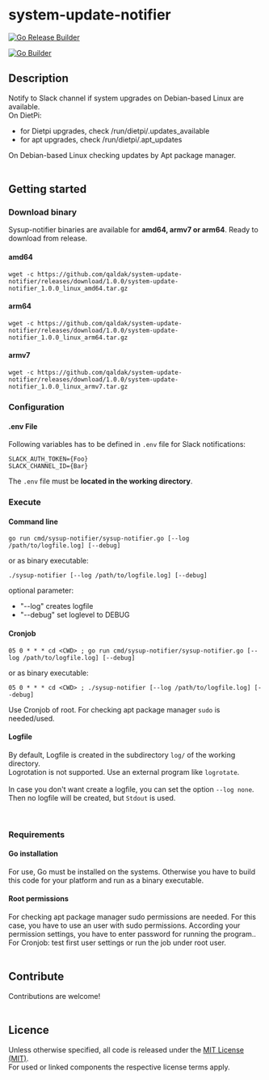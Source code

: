 # system-update-notifier

[![Go Release Builder](https://github.com/qaldak/system-update-notifier/actions/workflows/go-release-builder.yml/badge.svg)](https://github.com/qaldak/system-update-notifier/actions/workflows/go-release-builder.yml)

[![Go Builder](https://github.com/qaldak/system-update-notifier/actions/workflows/go-builder.yml/badge.svg?branch=main)](https://github.com/qaldak/system-update-notifier/actions/workflows/go-builder.yml)

## Description

Notify to Slack channel if system upgrades on Debian-based Linux are available.<br>
On DietPi: <br>

- for Dietpi upgrades, check /run/dietpi/.updates_available<br>
- for apt upgrades, check /run/dietpi/.apt_updates<br>

On Debian-based Linux checking updates by Apt package manager.<br>
<br>

## Getting started

### Download binary

Sysup-notifier binaries are available for **amd64, armv7 or arm64**. Ready to download from release. <br>
#### **amd64**

```
wget -c https://github.com/qaldak/system-update-notifier/releases/download/1.0.0/system-update-notifier_1.0.0_linux_amd64.tar.gz
```

#### **arm64**
```
wget -c https://github.com/qaldak/system-update-notifier/releases/download/1.0.0/system-update-notifier_1.0.0_linux_arm64.tar.gz
```

#### **armv7**
```
wget -c https://github.com/qaldak/system-update-notifier/releases/download/1.0.0/system-update-notifier_1.0.0_linux_armv7.tar.gz
```

### Configuration

#### **.env File**

Following variables has to be defined in `.env` file for Slack notifications:<br>

```
SLACK_AUTH_TOKEN={Foo}
SLACK_CHANNEL_ID={Bar}
```

The `.env` file must be **located in the working directory**.
<br>

### Execute

#### **Command line**

`go run cmd/sysup-notifier/sysup-notifier.go [--log /path/to/logfile.log] [--debug]`<br>

or as binary executable: <br>

`./sysup-notifier [--log /path/to/logfile.log] [--debug]`

optional parameter:

- "--log" creates logfile
- "--debug" set loglevel to DEBUG

#### **Cronjob**

`05 0 * * * cd <CWD> ; go run cmd/sysup-notifier/sysup-notifier.go [--log /path/to/logfile.log] [--debug]` <br>

or as binary executable: <br>

`05 0 * * * cd <CWD> ; ./sysup-notifier [--log /path/to/logfile.log] [--debug]`

Use Cronjob of root. For checking apt package manager `sudo` is needed/used.<br>

#### **Logfile**

By default, Logfile is created in the subdirectory `log/` of the working directory.<br>
Logrotation is not supported. Use an external program like `logrotate`.<br>
<br>
In case you don't want create a logfile, you can set the option `--log none`. Then no logfile will be created, but `Stdout` is used.

<br>

### Requirements

#### **Go installation**

For use, Go must be installed on the systems. Otherwise you have to build this code for your platform and run as a binary executable.

#### **Root permissions**

For checking apt package manager sudo permissions are needed. For this case, you have to use an user with sudo permissions. According your permission settings, you have to enter password for running the program..<br>
For Cronjob: test first user settings or run the job under root user.
<br>
<br>

## Contribute

Contributions are welcome!<br>
<br>

## Licence

Unless otherwise specified, all code is released under the [MIT License (MIT)](LICENSE).<br>
For used or linked components the respective license terms apply.
